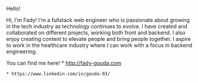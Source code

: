 Hello!

Hi, I'm Fady! I'm a fullstack web engineer who is passionate about growing in the tech industry as technology continues to evolve. I have created and collaborated on different projects, working both front and backend. I also enjoy creating content to elevate people and bring people together. I aspire to work in the healthcare industry where I can work with a focus in backend engineering.

You can find me here!
    * http://fady-gouda.com
    
    * https://www.linkedin.com/in/gouda-93/
